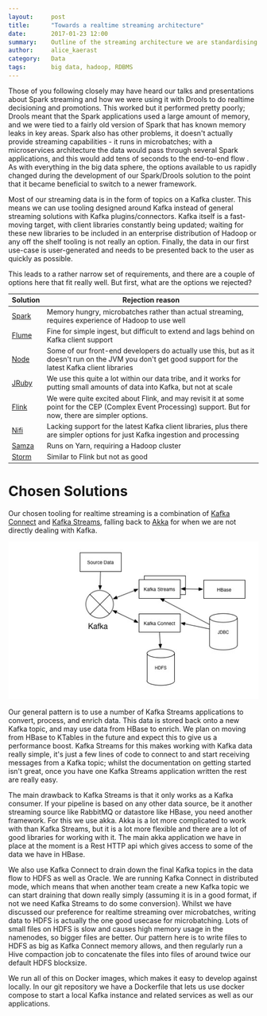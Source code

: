 ```yaml
---
layout:     post
title:      "Towards a realtime streaming architecture"
date:       2017-01-23 12:00
summary:    Outline of the streaming architecture we are standardising around in the data tribe at Sky Betting & Gaming
author:     alice_kaerast
category:   Data
tags:       big data, hadoop, RDBMS
---
```


Those of you following closely may have heard our talks and presentations about Spark streaming and how we were using it with Drools to do realtime decisioning and promotions.  This worked but it performed pretty poorly; Drools meant that the Spark applications used a large amount of memory, and we were tied to a fairly old version of Spark that has known memory leaks in key areas.  Spark also has other problems, it doesn't actually provide streaming capabilities - it runs in microbatches; with a microservices architecture the data would pass through several Spark applications, and this would add tens of seconds to the end-to-end flow .  As with everything in the big data sphere, the options available to us rapidly changed during the development of our Spark/Drools solution to the point that it became beneficial to switch to a newer framework.  

Most of our streaming data is in the form of topics on a Kafka cluster.  This means we can use tooling designed around Kafka instead of general streaming solutions with Kafka plugins/connectors.  Kafka itself is a fast-moving target, with client libraries constantly being updated; waiting for these new libraries to be included in an enterprise distribution of Hadoop or any off the shelf tooling is not really an option.  Finally, the data in our first use-case is user-generated and needs to be presented back to the user as quickly as possible.

This leads to a rather narrow set of requirements, and there are a couple of options here that fit really well.  But first, what are the options we rejected?

| Solution | Rejection reason |
|----------|------------------|
| [Spark](https://spark.apache.org/streaming/)    | Memory hungry, microbatches rather than actual streaming, requires experience of Hadoop to use well |
| [Flume](https://flume.apache.org/)    | Fine for simple ingest, but difficult to extend and lags behind on Kafka client support |
| [Node](https://github.com/skybet/kafka-node)     | Some of our front-end developers do actually use this, but as it doesn't run on the JVM you don't get good support for the latest Kafka client libraries |
| [JRuby](https://github.com/joekiller/jruby-kafka)     | We use this quite a lot within our data tribe, and it works for putting small amounts of data into Kafka, but not at scale |
| [Flink](https://flink.apache.org/)     | We were quite excited about Flink, and may revisit it at some point for the CEP (Complex Event Processing) support.  But for now, there are simpler options. |
| [Nifi](https://nifi.apache.org/)      | Lacking support for the latest Kafka client libraries, plus there are simpler options for just Kafka ingestion and processing |
| [Samza](https://samza.apache.org/)     | Runs on Yarn, requiring a Hadoop cluster |
| [Storm](https://storm.apache.org/)     | Similar to Flink but not as good |

# Chosen Solutions

Our chosen tooling for realtime streaming is a combination of [Kafka Connect](http://docs.confluent.io/current/connect/intro.html) and [Kafka Streams](https://www.confluent.io/product/kafka-streams/), falling back to [Akka](http://akka.io/) for when we are not directly dealing with Kafka.

![Kafka Connect & Kafka Streams](/images/Streaming.jpg)

Our general pattern is to use a number of Kafka Streams applications to convert, process, and enrich data.  This data is stored back onto a new Kafka topic, and may use data from HBase to enrich.  We plan on moving from HBase to KTables in the future and expect this to give us a performance boost.  Kafka Streams for this makes working with Kafka data really simple, it's just a few lines of code to connect to and start receiving messages from a Kafka topic; whilst the documentation on getting started isn't great, once you have one Kafka Streams application written the rest are really easy.

The main drawback to Kafka Streams is that it only works as a Kafka consumer.  If your pipeline is based on any other data source, be it another streaming source like RabbitMQ or datastore like HBase, you need another framework.  For this we use akka.  Akka is a lot more complicated to work with than Kafka Streams, but it is a lot more flexible and there are a lot of good libraries for working with it.  The main akka application we have in place at the moment is a Rest HTTP api which gives access to some of the data we have in HBase.

We also use Kafka Connect to drain down the final Kafka topics in the data flow to HDFS as well as Oracle.  We are running Kafka Connect in distributed mode, which means that when another team create a new Kafka topic we can start draining that down really simply (assuming it is in a good format, if not we need Kafka Streams to do some conversion).  Whilst we have discussed our preference for realtime streaming over microbatches, writing data to HDFS is actually the one good usecase for microbatching.  Lots of small files on HDFS is slow and causes high memory usage in the namenodes, so bigger files are better.  Our pattern here is to write files to HDFS as big as Kafka Connect memory allows, and then regularly run a Hive compaction job to concatenate the files into files of around twice our default HDFS blocksize.

We run all of this on Docker images, which makes it easy to develop against locally.  In our git repository we have a Dockerfile that lets us use docker compose to start a local Kafka instance and related services as well as our applications.
